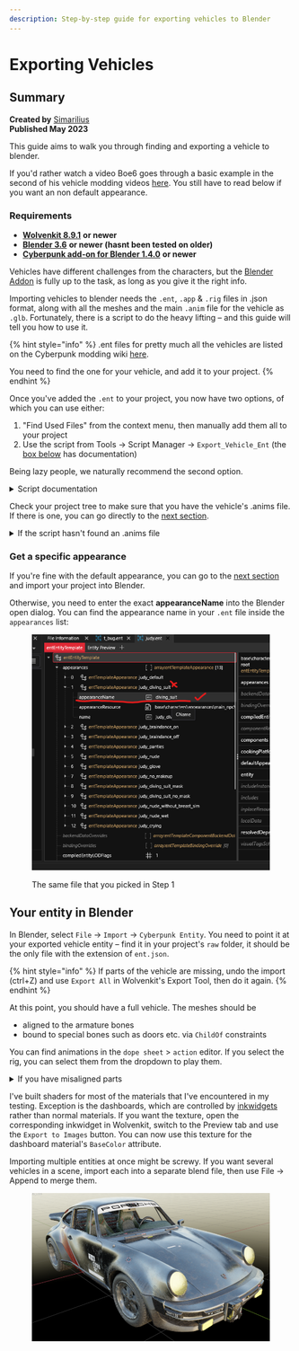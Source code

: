 ```yaml
---
description: Step-by-step guide for exporting vehicles to Blender
---
```


# Exporting Vehicles

## Summary

**Created by** [Simarilius](https://app.gitbook.com/u/G2MqNkfgTlQ1R3G4B5s6WefLjdy2 "mention") \
**Published May 2023**&#x20;

This guide aims to walk you through finding and exporting a vehicle to blender.&#x20;

If you'd rather watch a video Boe6 goes through a basic example in the second of his vehicle modding videos [here](https://youtu.be/nrJKP5rr6Uc?si=fyDl99t4EQ6htcYp\&t=118). You still have to read below if you want an non default appearance.

### Requirements

* [**Wolvenkit 8.9.1**](https://github.com/WolvenKit/WolvenKit-nightly-releases/releases) **or newer**
* [**Blender 3.6**](https://www.blender.org/download/releases/3-6/) **or newer (hasnt been tested on older)**
* [**Cyberpunk add-on for Blender 1.4.0**](https://github.com/WolvenKit/Cyberpunk-Blender-add-on) **or newer**

Vehicles have different challenges from the characters, but the [Blender Addon](https://github.com/WolvenKit/Cyberpunk-Blender-add-on) is fully up to the task, as long as you give it the right info.&#x20;

Importing vehicles to blender needs the `.ent`, `.app` & `.rig` files in .json format, along with all the meshes and the main `.anim` file for the vehicle as `.glb`. Fortunately, there is a script to do the heavy lifting – and this guide will tell you how to use it.

{% hint style="info" %}
.ent files for pretty much all the vehicles are listed on the Cyberpunk modding wiki [here](https://wiki.redmodding.org/cyberpunk-2077-modding/modding-know-how/references-lists-and-overviews/files-for-modding/vehicles).

You need to find the one for your vehicle, and add it to your project.
{% endhint %}

Once you've added the `.ent` to your project, you now have two options, of which you can use either:

1. "Find Used Files" from the context menu, then manually add them all to your project
2. Use the script from Tools -> Script Manager -> `Export_Vehicle_Ent` (the [box below](exporting-vehicles.md#script-add-all-dependencies-to-the-project) has documentation)

Being lazy people, we naturally recommend the second option.

<details>

<summary>Script documentation</summary>

The most recent version of this script is shipped with Wolvenkit (find it in Tools -> Script Manager -> `Export_Vehicle_Ent`). The code below is here for the purpose of documentation and will not be kept up-to-date, so **do not run it**. If you want to get the script's most recent version, find it in the [Wolvenkit-Resources Repository](https://github.com/WolvenKit/Wolvenkit-Resources/blob/main/Scripts/Export_Vehicle_Ent.wscript).&#x20;

By default, it will  ignore shadows, proxy and FX meshes. To include them anyway, set the corresponding flags to `true` – find `include_proxys`, `include_shadows`, `include_fx`. (If you don't know why you'd want them, you won't!)

```javascript
// Entity export script FOR VEHICLES dont use if you dont need all the anims and rig.
// @author Simarilius, DZK & Seberoth
// @version 1.1
// Exports ent files and all referenced files (recursively)
import * as Logger from 'Logger.wscript';
import * as TypeHelper from 'TypeHelper.wscript';

const fileTemplate = '{"Header":{"WKitJsonVersion":"0.0.7","DataType":"CR2W"},"Data":{"Version":195,"BuildVersion":0,"RootChunk":{},"EmbeddedFiles":[]}}';
const jsonExtensions = [".app", ".ent", ".mesh", ".rig"];
const exportExtensions = [".anims", ".mesh"];
const exportEmbeddedExtensions = [".mesh", ".xbm", ".mlmask"];

// Rather than a manual list does it for all ents in the project.
var ents = [];

// if you dont want to process any entities already in the project set this to false
var add_from_project = true;

// sets of files that are parsed for processing
const parsedFiles = new Set();
const projectSet = new Set();
const exportSet = new Set();
const jsonSet = new Set();
const rigs = new Map();

if (add_from_project) {
    for (var filename of wkit.GetProjectFiles('archive')) {
        //Logger.Info(filename)
        var ext = filename.split('.').pop();
        if (ext === "ent") {
            ents.push(filename);
        }
        if (ext === "anims") {
            exportSet.add(filename);
        }
    }
}

// Set these to true if you want proxys/shadow meshes
var include_proxys = false;
var include_shadows = false;
var include_fx = false;

// loop over every entity in `ents` and find rigs
for (var ent in ents) {
    Logger.Info('Finding rigs in ' + ents[ent]);
    FindEntRigs(ents[ent]);
    FindEntAnims(ents[ent]);
    Logger.Info('');
    for (const [key, value] of rigs) {
        Logger.Info(`${key} = ${value}`);
        if (!value.includes("base_rig")) {
            projectSet.add(value);
            jsonSet.add(value);
        }
    }
    Logger.Info('');
}

// now find the mesh files
for (var ent in ents) {
    Logger.Info(ents[ent]);
    ParseFile(ents[ent], null);
}

// save all our files to the project and export JSONs
for (const fileName of projectSet) {
    // skip shadows if the variable is set
    if ((include_shadows == false) && (fileName.includes("shadow"))) {
        continue;
    }
    // skip proxies if the variable is set
    if ((include_proxys == false) && (fileName.includes("proxy"))) {
        continue;
    }
    // skip fx bodies if the variable is set
    if ((include_fx == false) && (fileName.includes("fx"))) {
        continue;
    }
    // Load project vesion if it exists, otherwise add to the project
    if (wkit.FileExistsInProject(fileName)) {
        var file = wkit.GetFileFromProject(fileName, OpenAs.GameFile);
    }
    else {
        var file = wkit.GetFileFromBase(fileName);
        wkit.SaveToProject(fileName, file);
    }

    if (jsonSet.has(fileName)) {
        var path = "";
        if (file.Extension === ".ent") {
            path = wkit.ChangeExtension(file.Name, ".ent.json");
        }
        if (file.Extension === ".app") {
            path = wkit.ChangeExtension(file.Name, ".app.json");
        }
        if (file.Extension === ".rig") {
            path = wkit.ChangeExtension(file.Name, ".rig.json");
        }
        if (file.Extension === ".mesh") {
            path = wkit.ChangeExtension(file.Name, ".mesh.json");
        }
        if (path.length > 0) {
            var json = wkit.GameFileToJson(file);
            wkit.SaveToRaw(path, json);
        }
    }
}

// export all of our files with the default export settings
wkit.ExportFiles([...exportSet]);

// begin helper functions
function* GetPaths(jsonData) {
    for (let [key, value] of Object.entries(jsonData || {})) {
        if (value instanceof TypeHelper.ResourcePath && !value.isEmpty()) {
            yield value.value;
        }

        if (typeof value === "object") {
            yield* GetPaths(value);
        }
    }
}

function convertEmbedded(embeddedFile) {
    let data = TypeHelper.JsonParse(fileTemplate);
    data["Data"]["RootChunk"] = embeddedFile["Content"];
    let jsonString = TypeHelper.JsonStringify(data);

    let cr2w = wkit.JsonToCR2W(jsonString);
    wkit.SaveToProject(embeddedFile["FileName"], cr2w);
}

// Parse a CR2W file
function ParseFile(fileName, parentFile) {
    // check if we've already worked with this file and that it's actually a string
    if (parsedFiles.has(fileName)) {
        return;
    }
    parsedFiles.add(fileName);

    let extension = 'unkown';
    if (typeof (fileName) === 'string') {
        extension = "." + fileName.split('.').pop();
    }

    if (extension !== 'unkown') {
        if (!(jsonExtensions.includes(extension) || exportExtensions.includes(extension))) {
            return;
        }

        if (parentFile != null && parentFile["Data"]["EmbeddedFiles"].length > 0) {
            for (let embeddedFile of parentFile["Data"]["EmbeddedFiles"]) {
                if (embeddedFile["FileName"] === fileName) {
                    convertEmbedded(embeddedFile);

                    if (jsonExtensions.includes(extension)) {
                        jsonSet.add(fileName);
                    }

                    if (exportEmbeddedExtensions.includes(extension)) {
                        exportSet.add(fileName);
                    }

                    return;
                }
            }
        }
    }

    if (typeof (fileName) === 'bigint') {
        fileName = fileName.toString();
    }

    if (typeof (fileName) !== 'string') {
        Logger.Error('Unknown path type');
        return;
    }

    // Load project vesion if it exists, otherwise get the basegamefile
    if (wkit.FileExistsInProject(fileName)) {
        var file = wkit.GetFileFromProject(fileName, OpenAs.GameFile);
    }
    else {
        var file = wkit.GetFileFromBase(fileName);
    }

    if (file === null) {
        Logger.Error(fileName + " could not be found");
        return;
    }

    extension = file.Extension;

    if (!(jsonExtensions.includes(extension) || exportExtensions.includes(extension))) {
        return;
    }

    projectSet.add(fileName);

    if (jsonExtensions.includes(extension)) {
        jsonSet.add(fileName);
    }

    if (exportExtensions.includes(extension)) {
        exportSet.add(fileName);
    }

    if (extension === ".app" || extension === ".ent" || extension === ".mesh" || extension === ".anims") {
        var json = TypeHelper.JsonParse(wkit.GameFileToJson(file));
        for (let path of GetPaths(json["Data"]["RootChunk"])) {
            ParseFile(path, json);
        }
    }
}

// Parse a ent file for rigs
function FindEntRigs(fileName) {
    if (wkit.FileExistsInProject(fileName)) {
        var file = wkit.GetFileFromProject(fileName, OpenAs.GameFile);
    }
    else {
        var file = wkit.GetFileFromBase(fileName);
    }
    var json = TypeHelper.JsonParse(wkit.GameFileToJson(file));
    //find the rigs in the base ent components (normally root and deformations)
    for (let comp of json["Data"]["RootChunk"]["components"]) {
        if (!("rig" in comp) == 0) {
            //Logger.Info(comp["name"]);
            //Logger.Info(comp["rig"]["DepotPath"]);
            rigs.set(comp["name"].toString(), comp["rig"]["DepotPath"].toString());
        }
    }
    // find any rigs referenced in the appearances (head and dangle)
    for (let app of json["Data"]["RootChunk"]["appearances"]) {
        var appfileName = app["appearanceResource"]["DepotPath"];
        //Logger.Info(appfileName);
        var appfile = wkit.GetFileFromBase(appfileName.toString());
        var appjson = TypeHelper.JsonParse(wkit.GameFileToJson(appfile));
        for (let appApp of appjson["Data"]["RootChunk"]["appearances"]) {
            for (let appcomp of appApp["Data"]["components"]) {
                if (!("rig" in appcomp) == 0) {
                    //Logger.Info(appcomp["name"]);
                    //Logger.Info(appcomp["rig"]["DepotPath"]);
                    rigs.set(appcomp["name"].toString(), appcomp["rig"]["DepotPath"].toString());
                }
            }
        }
    }
}

// Parse a ent file for rigs
function FindEntAnims(fileName) {
    if (wkit.FileExistsInProject(fileName)) {
        var file = wkit.GetFileFromProject(fileName, OpenAs.GameFile);
    }
    else {
        var file = wkit.GetFileFromBase(fileName);
    }
    var json = TypeHelper.JsonParse(wkit.GameFileToJson(file));
    //find the anims in the ent resolved dependencies
    for (let dep of json["Data"]["RootChunk"]["resolvedDependencies"]) {
        Logger.Info(dep["DepotPath"].toString());
        projectSet.add(dep["DepotPath"].toString());
        exportSet.add(dep["DepotPath"].toString());
    }
}

function get_filename(str) {
    return str.split('\\').pop().split('/').pop();
}

```

</details>

Check your project tree to make sure that you have the vehicle's .anims file. If there is one, you can go directly to the [next section](exporting-vehicles.md#your-entity-in-blender).

<details>

<summary>If the script hasn't found an .anims file</summary>

If no .anims file is exported (as for example with thee Arch), you need to find it yourself.&#x20;

You can either&#x20;

* browse through the folder  `\base\animations\vehicle`
* or put `\base\animations\vehicle > .anims` into Wolvenkit's [search bar](../wolvenkit-app/usage/wolvenkit-search-finding-files.md).

Once you have found the .anims file, add it to your project and export it to .glb with the export tool. (The script should now pick it up, but – better safe than sorry!

</details>

### Get a specific appearance

If you're fine with the default appearance, you can go to the [next section](exporting-vehicles.md#your-entity-in-blender) and import your project into Blender.

Otherwise, you need to enter the exact **appearanceName** into the Blender open dialog. You can find the appearance name in your `.ent` file inside the `appearances` list:

<figure><img src="../.gitbook/assets/image (5) (1).png" alt=""><figcaption><p>The same file that you picked in Step 1</p></figcaption></figure>

## Your entity in Blender

In Blender, select `File` -> `Import` -> `Cyberpunk Entity`. You need to point it at your exported vehicle entity – find it in your project's `raw` folder, it should be the only file with the extension of `ent.json`.

{% hint style="info" %}
If parts of the vehicle are missing, undo the import (ctrl+Z) and use `Export All` in Wolvenkit's Export Tool, then do it again.
{% endhint %}

At this point, you should have a full vehicle. The meshes should be

* aligned to the armature bones
* bound to special bones such as doors etc. via `ChildOf` constraints

You can find animations in the `dope sheet` > `action` editor. If you select the rig, you can select them from the dropdown to play them.

<details>

<summary>If you have misaligned parts</summary>

Have noticed some bits are still coming in slightly misaligned, but haven't worked out why yet. Steering wheels seem to be a common one, applying a copy rotation constraint to them aimed at the armature seems to fix them. The following code will apply one to everything selected, you may need to change the target object name.

```
import bpy
objs=bpy.context.selected_objects
for obj in objs:
    co=obj.constraints.new(type='COPY_ROTATION')
    co.target=bpy.data.objects['Armature']
```

</details>

I've built shaders for most of the materials that I've encountered in my testing. Exception is the dashboards, which are controlled by [inkwidgets](https://app.gitbook.com/s/4gzcGtLrr90pVjAWVdTc/for-mod-creators-theory/files-and-what-they-do/file-formats/inkwidgets-a-custom-interface) rather than normal materials. If you want the texture, open the corresponding inkwidget in Wolvenkit, switch to the Preview tab and use the `Export to Images` button. You can now use this texture for the dashboard material's `BaseColor` attribute.

Importing multiple entities at once might be screwy. If you want several vehicles in a scene, import each into a separate blend file, then use File -> Append to merge them.

<figure><img src="../.gitbook/assets/image (1) (1) (2).png" alt=""><figcaption></figcaption></figure>

